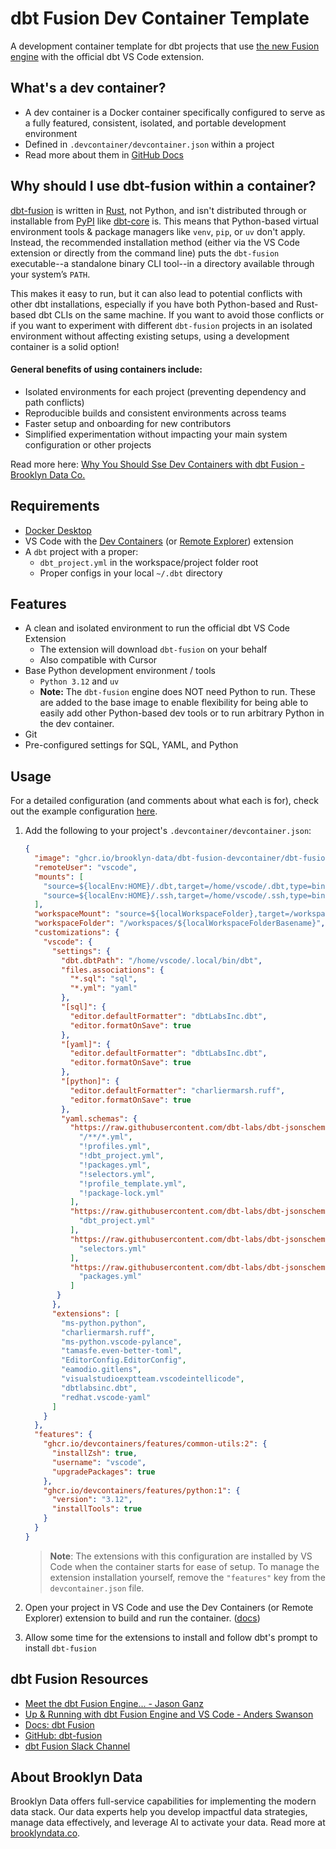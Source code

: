 # dbt Fusion Dev Container Template
A development container template for dbt projects that use [the new Fusion engine](https://github.com/dbt-labs/dbt-fusion) with the official dbt VS Code extension.

## What's a dev container?
- A dev container is a Docker container specifically configured to serve as a fully featured, consistent, isolated, and portable development environment
- Defined in `.devcontainer/devcontainer.json` within a project
- Read more about them in [GitHub Docs](https://docs.github.com/en/codespaces/setting-up-your-project-for-codespaces/adding-a-dev-container-configuration/introduction-to-dev-containers)

## Why should I use dbt-fusion within a container? 
[dbt-fusion](https://github.com/dbt-labs/dbt-fusion) is written in [Rust](https://www.rust-lang.org/), not Python, and isn't distributed through or installable from [PyPI](https://pypi.org/) like [dbt-core](https://pypi.org/project/dbt/) is. This means that Python-based virtual environment tools & package managers like `venv`, `pip`, or `uv` don't apply. Instead, the recommended installation method (either via the VS Code extension or directly from the command line) puts the `dbt-fusion` executable--a standalone binary CLI tool--in a directory available through your system’s `PATH`. 

This makes it easy to run, but it can also lead to potential conflicts with other dbt installations, especially if you have both Python-based and Rust-based dbt CLIs on the same machine. If you want to avoid those conflicts or if you want to experiment with different `dbt-fusion` projects in an isolated environment without affecting existing setups, using a development container is a solid option!

#### General benefits of using containers include:
- Isolated environments for each project (preventing dependency and path conflicts)
- Reproducible builds and consistent environments across teams
- Faster setup and onboarding for new contributors
- Simplified experimentation without impacting your main system configuration or other projects

Read more here: [Why You Should Sse Dev Containers with dbt Fusion - Brooklyn Data Co.](https://www.brooklyndata.co/ideas/2025/06/11/why-you-should-use-dev-containers-with-dbt-fusion)

## Requirements
- [Docker Desktop](https://docs.docker.com/desktop/)
- VS Code with the [Dev Containers](https://marketplace.visualstudio.com/items?itemName=ms-vscode-remote.remote-containers) (or [Remote Explorer](https://marketplace.visualstudio.com/items?itemName=ms-vscode.remote-explorer)) extension
- A `dbt` project with a proper:
  - `dbt_project.yml` in the workspace/project folder root
  - Proper configs in your local `~/.dbt` directory

## Features
- A clean and isolated environment to run the official dbt VS Code Extension 
  - The extension will download `dbt-fusion` on your behalf
  - Also compatible with Cursor
- Base Python development environment / tools
  - `Python 3.12` and `uv`
  - __Note:__ The `dbt-fusion` engine does NOT need Python to run. These are added to the base image to enable flexibility for being able to easily add other Python-based dev tools or to run arbitrary Python in the dev container.
- Git
- Pre-configured settings for SQL, YAML, and Python

## Usage
For a detailed configuration (and comments about what each is for), check out the example configuration [here](https://github.com/brooklyn-data/dbt-fusion-devcontainer/blob/main/src/dbt-fusion/.devcontainer/devcontainer.json).

1. Add the following to your project's `.devcontainer/devcontainer.json`:
   ```json
   {
     "image": "ghcr.io/brooklyn-data/dbt-fusion-devcontainer/dbt-fusion:latest",
     "remoteUser": "vscode",
     "mounts": [
       "source=${localEnv:HOME}/.dbt,target=/home/vscode/.dbt,type=bind",
       "source=${localEnv:HOME}/.ssh,target=/home/vscode/.ssh,type=bind" // mount if git authentication uses SSH
     ],
     "workspaceMount": "source=${localWorkspaceFolder},target=/workspaces/${localWorkspaceFolderBasename},type=bind,consistency=cached",
     "workspaceFolder": "/workspaces/${localWorkspaceFolderBasename}",
     "customizations": {
       "vscode": {
         "settings": {
           "dbt.dbtPath": "/home/vscode/.local/bin/dbt",
           "files.associations": {
             "*.sql": "sql",
             "*.yml": "yaml"
           },
           "[sql]": {
             "editor.defaultFormatter": "dbtLabsInc.dbt",
             "editor.formatOnSave": true
           },
           "[yaml]": {
             "editor.defaultFormatter": "dbtLabsInc.dbt",
             "editor.formatOnSave": true
           },
           "[python]": {
             "editor.defaultFormatter": "charliermarsh.ruff",
             "editor.formatOnSave": true
           },
           "yaml.schemas": {
             "https://raw.githubusercontent.com/dbt-labs/dbt-jsonschema/main/schemas/latest/dbt_yml_files-latest.json": [
               "/**/*.yml",
               "!profiles.yml",
               "!dbt_project.yml",
               "!packages.yml",
               "!selectors.yml",
               "!profile_template.yml",
               "!package-lock.yml"
             ],
             "https://raw.githubusercontent.com/dbt-labs/dbt-jsonschema/main/schemas/latest/dbt_project-latest.json": [
               "dbt_project.yml"
             ],
             "https://raw.githubusercontent.com/dbt-labs/dbt-jsonschema/main/schemas/latest/selectors-latest.json": [
               "selectors.yml"
             ],
             "https://raw.githubusercontent.com/dbt-labs/dbt-jsonschema/main/schemas/latest/packages-latest.json": [
               "packages.yml"
             ]
          }
         },
         "extensions": [
           "ms-python.python",
           "charliermarsh.ruff",
           "ms-python.vscode-pylance",
           "tamasfe.even-better-toml",
           "EditorConfig.EditorConfig",
           "eamodio.gitlens",
           "visualstudioexptteam.vscodeintellicode",
           "dbtlabsinc.dbt",
           "redhat.vscode-yaml"
         ]
       }
     },
     "features": {
       "ghcr.io/devcontainers/features/common-utils:2": {
         "installZsh": true,
         "username": "vscode",
         "upgradePackages": true
       },
       "ghcr.io/devcontainers/features/python:1": {
         "version": "3.12",
         "installTools": true
       }
     }
   }
   ```

   > **Note**: The extensions with this configuration are installed by VS Code when the container starts for ease of setup. To manage the extension installation yourself, remove the `"features"` key from the `devcontainer.json` file.

2. Open your project in VS Code and use the Dev Containers (or Remote Explorer) extension to build and run the container. ([docs](https://code.visualstudio.com/docs/devcontainers/containers))

3. Allow some time for the extensions to install and follow dbt's prompt to install `dbt-fusion`

## dbt Fusion Resources
- [Meet the dbt Fusion Engine... - Jason Ganz](https://docs.getdbt.com/blog/dbt-fusion-engine)
- [Up & Running with dbt Fusion Engine and VS Code - Anders Swanson](https://www.loom.com/share/c6f72d2525b24178a76c6679e43dbc06)
- [Docs: dbt Fusion](https://docs.getdbt.com/docs/fusion/about-fusion)
- [GitHub: dbt-fusion](https://github.com/dbt-labs/dbt-fusion)
- [dbt Fusion Slack Channel](https://getdbt.slack.com/archives/C088YCAB6GH)

## About Brooklyn Data
Brooklyn Data offers full-service capabilities for implementing the modern data stack. Our data experts help you develop impactful data strategies, manage data effectively, and leverage AI to activate your data. Read more at [brooklyndata.co](https://brooklyndata.co). 
